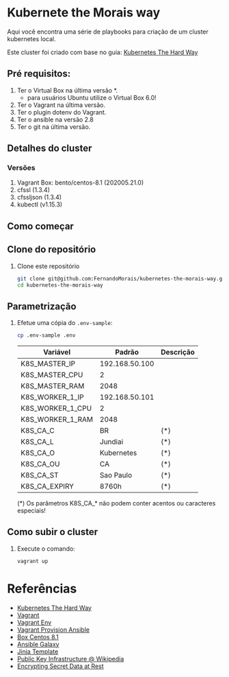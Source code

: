 # Kubernete the Morais way

Aqui você encontra uma série de playbooks para criação de um cluster kubernetes local.

Este cluster foi criado com base no guia:
[Kubernetes The Hard Way](https://github.com/kelseyhightower/kubernetes-the-hard-way)

## Pré requisitos:

1. Ter o Virtual Box na última versão *.
    * para usuários Ubuntu utilize o Virtual Box 6.0!
2. Ter o Vagrant na última versão.
3. Ter o plugin dotenv do Vagrant.  
4. Ter o ansible na versão 2.8
5. Ter o git na última versão.

## Detalhes do cluster

### Versões

1. Vagrant Box: bento/centos-8.1 (202005.21.0)
2. cfssl (1.3.4)
3. cfssljson (1.3.4)
5. kubectl (v1.15.3)

## Como começar

## Clone do repositório

1. Clone este repositório

    ```bash
    git clone git@github.com:FernandoMorais/kubernetes-the-morais-way.git
    cd kubernetes-the-morais-way
    ```

## Parametrização

1. Efetue uma cópia do `.env-sample`:  
    ```bash
    cp .env-sample .env
    ```

    |Variável|Padrão|Descrição  
    |-|-|-|  
    |K8S_MASTER_IP|192.168.50.100|  
    |K8S_MASTER_CPU|2|  
    |K8S_MASTER_RAM|2048|  
    |K8S_WORKER_1_IP|192.168.50.101|  
    |K8S_WORKER_1_CPU|2|  
    |K8S_WORKER_1_RAM|2048|  
    |K8S_CA_C|BR|(*)  
    |K8S_CA_L|Jundiai|(*)
    |K8S_CA_O|Kubernetes|(*)
    |K8S_CA_OU|CA|(*)
    |K8S_CA_ST|Sao Paulo|(*)
    |K8S_CA_EXPIRY|8760h|(*)

    (*) Os parâmetros K8S_CA_\* não podem conter acentos ou caracteres especiais!

## Como subir o cluster

1. Execute o comando:
    ```bash
    vagrant up
    ```
    
# Referências

- [Kubernetes The Hard Way](https://github.com/kelseyhightower/kubernetes-the-hard-way)
- [Vagrant](https://www.vagrantup.com/docs)
- [Vagrant Env](https://github.com/gosuri/vagrant-env)
- [Vagrant Provision Ansible](https://www.vagrantup.com/docs/provisioning/ansible.html)
- [Box Centos 8.1](https://app.vagrantup.com/bento/boxes/centos-8.1)
- [Ansible Galaxy](https://galaxy.ansible.com/)
- [Jinja Template](https://jinja.palletsprojects.com/en/2.11.x/)
- [Public Key Infrastructure @ Wikipedia](https://en.wikipedia.org/wiki/Public_key_infrastructure)
- [Encrypting Secret Data at Rest](https://kubernetes.io/docs/tasks/administer-cluster/encrypt-data/)
